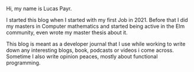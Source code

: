 Hi, my name is Lucas Payr.

I started this blog when I started with my first Job in 2021. Before that I did my masters in Computer mathematics and started being active in the Elm community, even wrote my master thesis about it.

This blog is meant as a developer journal that I use while working to write down any interesting blogs, book, podcasts or videos i come across. Sometime I also write opinion peaces, mostly about functional programming.